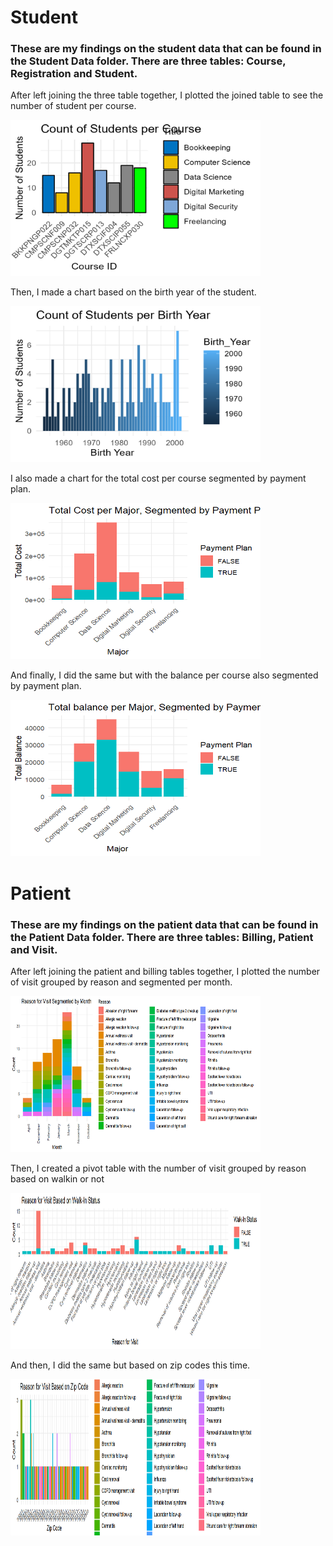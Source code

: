 # Student
### These are my findings on the student data that can be found in the Student Data folder. There are three tables: Course, Registration and Student. 

After left joining the three table together, I plotted the joined table to see the number of student per course.

<img src="Student Images/count_students.png" height = 250, width = 400>

Then, I made a chart based on the birth year of the student.

<img src="Student Images/count_students_birth.png" height = 250, width = 400>

I also made a chart for the total cost per course segmented by payment plan.

<img src="Student Images/Total Cost per Major.png" height = 250, width = 400>

And finally, I did the same but with the balance per course also segmented by payment plan.

<img src="Student Images/Total Balance per Major.png" height = 250, width = 400>


# Patient
### These are my findings on the patient data that can be found in the Patient Data folder. There are three tables: Billing, Patient and Visit.

After left joining the patient and billing tables together, I plotted the number of visit grouped by reason and segmented per month. 

<img src="Patient Images/Reason per Month.png" height = 250, width = 400>

Then, I created a pivot table with the number of visit grouped by reason based on walkin or not

<img src="Patient Images/Reason Based on Walkin.png" height = 250, width = 400>

And then, I did the same but based on zip codes this time.

<img src="Patient Images/Reason based on Zip.png" height = 250, width = 400>




